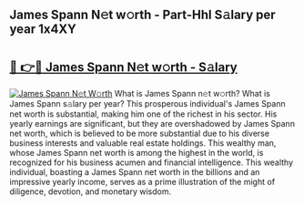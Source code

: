 ## James Spann N𝚎t w𝚘rth - Part-Hhl S𝚊lary per year 1x4XY

# <h2><a href="http://gc0u3n.nevu.top/?p=James+Spann">🔗 👉🔴 James Spann N𝚎t w𝚘rth - S𝚊lary</a></h2>

[![James Spann N𝚎t W𝚘rth](https://i.imgur.com/Oavwk0R.jpeg)](http://gc0u3n.nevu.top/?p=James+Spann)
What is James Spann n𝚎t w𝚘rth? What is James Spann s𝚊lary per year?
This prosperous individual's James Spann net worth is substantial, making him one of the richest in his sector. His yearly earnings are significant, but they are overshadowed by James Spann net worth, which is believed to be more substantial due to his diverse business interests and valuable real estate holdings. This wealthy man, whose James Spann net worth is among the highest in the world, is recognized for his business acumen and financial intelligence. This wealthy individual, boasting a James Spann net worth in the billions and an impressive yearly income, serves as a prime illustration of the might of diligence, devotion, and monetary wisdom.
